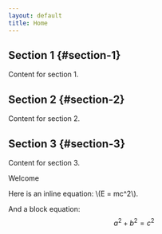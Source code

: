 ```yaml
---
layout: default
title: Home
---
```

## Section 1 {#section-1}
Content for section 1.

## Section 2 {#section-2}
Content for section 2.

## Section 3 {#section-3}
Content for section 3.

Welcome

Here is an inline equation: \\(E = mc^2\\).

And a block equation:
$$
a^2 + b^2 = c^2
$$
